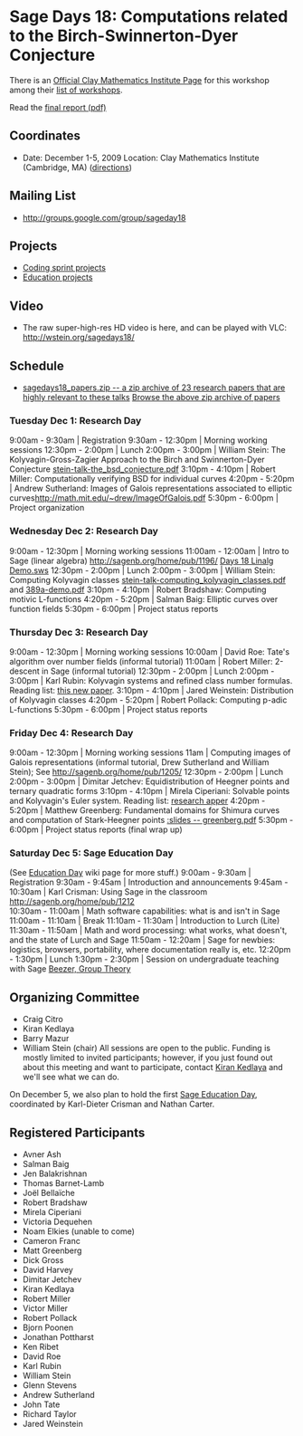 

# Sage Days 18: Computations related to the Birch-Swinnerton-Dyer Conjecture

There is an <a class="http" href="http://www.claymath.org/workshops/sage/">Official Clay Mathematics Institute Page</a> for this workshop among their <a class="http" href="http://claymath.org/programs/cmiworkshops/">list of workshops</a>. 

Read the <a href="dayscambridge2/report.pdf">final report (pdf)</a> 


## Coordinates

* Date: December 1-5, 2009 Location: Clay Mathematics Institute (Cambridge, MA) (<a class="http" href="http://www.claymath.org/visitors/">directions</a>) 

## Mailing List

* <a href="http://groups.google.com/group/sageday18">http://groups.google.com/group/sageday18</a> 

## Projects

* <a href="/dayscambridge2/sprints">Coding sprint projects</a> 
* <a href="/dayscambridge2/edu">Education projects</a> 

## Video

* The raw super-high-res HD video is here, and can be played with VLC: <a href="http://wstein.org/sagedays18/">http://wstein.org/sagedays18/</a> 

## Schedule

* <a class="http" href="http://wstein.org/misc/sagedays18_papers.zip">sagedays18_papers.zip -- a zip archive of 23 research papers that are highly relevant to these talks</a> <a class="http" href="http://wstein.org/misc/sagedays18_papers/">Browse the above zip archive of papers</a> 

### Tuesday Dec 1:   Research Day
9:00am -  9:30am | Registration
9:30am - 12:30pm | Morning working sessions
12:30pm -  2:00pm | Lunch
2:00pm -  3:00pm | William Stein:  The Kolyvagin-Gross-Zagier Approach to the Birch and Swinnerton-Dyer Conjecture  <a href="dayscambridge2/stein-talk-the_bsd_conjecture.pdf">stein-talk-the_bsd_conjecture.pdf</a>
3:10pm -  4:10pm | Robert Miller:  Computationally verifying BSD for individual curves
4:20pm -  5:20pm | Andrew Sutherland:  Images of Galois representations associated to elliptic curves<a class="http" href="http://math.mit.edu/~drew/ImageOfGalois.pdf">http://math.mit.edu/~drew/ImageOfGalois.pdf</a>
5:30pm -  6:00pm | Project organization


### Wednesday Dec 2: Research Day
 9:00am - 12:30pm | Morning working sessions
11:00am - 12:00am | Intro to Sage (linear algebra) <a href="http://sagenb.org/home/pub/1196/">http://sagenb.org/home/pub/1196/</a> <a href="dayscambridge2/Days 18 Linalg Demo.sws">Days 18 Linalg Demo.sws</a>
12:30pm -  2:00pm | Lunch
 2:00pm -  3:00pm | William Stein:  Computing Kolyvagin classes <a href="dayscambridge2/stein-talk-computing_kolyvagin_classes.pdf">stein-talk-computing_kolyvagin_classes.pdf</a> and <a href="dayscambridge2/389a-demo.pdf">389a-demo.pdf</a>
 3:10pm -  4:10pm | Robert Bradshaw:  Computing motivic L-functions
 4:20pm -  5:20pm | Salman Baig:  Elliptic curves over function fields
 5:30pm -  6:00pm | Project status reports


### Thursday Dec 3:  Research Day
 9:00am - 12:30pm |   Morning working sessions
10:00am  |  David Roe: Tate's algorithm over number fields (informal tutorial)
11:00am  |  Robert Miller: 2-descent in Sage (informal tutorial) 
12:30pm -  2:00pm | Lunch
 2:00pm -  3:00pm |  Karl Rubin:  Kolyvagin systems and refined class number formulas.  Reading list: <a class="http" href="http://arxiv.org/abs/0909.3916">this new paper</a>.
 3:10pm -  4:10pm | Jared Weinstein:  Distribution of Kolyvagin classes
 4:20pm -  5:20pm |  Robert Pollack:  Computing p-adic L-functions
 5:30pm -  6:00pm |  Project status reports


### Friday Dec 4:    Research Day
 9:00am - 12:30pm |  Morning working sessions
 11am  |  Computing images of Galois representations (informal tutorial, Drew Sutherland and William Stein); See <a href="http://sagenb.org/home/pub/1205/">http://sagenb.org/home/pub/1205/</a>
12:30pm -  2:00pm |  Lunch
 2:00pm -  3:00pm |  Dimitar Jetchev:  Equidistribution of Heegner points and ternary quadratic forms
 3:10pm -  4:10pm |  Mirela Ciperiani:  Solvable points and Kolyvagin's Euler system. Reading list: <a class="http" href="http://www.ma.utexas.edu/users/mirela/solvable.pdf">research apper</a>
 4:20pm -  5:20pm |  Matthew Greenberg:  Fundamental domains for Shimura curves and computation of Stark-Heegner points <a href="dayscambridge2/:slides -- greenberg.pdf">:slides -- greenberg.pdf</a>
 5:30pm -  6:00pm |  Project status reports (final wrap up)


### Saturday Dec 5:  Sage Education Day

(See <a href="/education1">Education Day</a> wiki page for more stuff.) 
 9:00am -  9:30am |  Registration
 9:30am -  9:45am |  Introduction and announcements
 9:45am - 10:30am |  Karl Crisman: Using Sage in the classroom    <a href="http://sagenb.org/home/pub/1212">http://sagenb.org/home/pub/1212</a>  
10:30am - 11:00am |  Math software capabilities: what is and isn't in Sage
11:00am - 11:10am |  Break
11:10am - 11:30am |  Introduction to Lurch (Lite)
11:30am - 11:50am |  Math and word processing: what works, what doesn't, and the state of Lurch and Sage
11:50am - 12:20am |  Sage for newbies: logistics, browsers, portability, where documentation really is, etc.
12:20pm -  1:30pm |  Lunch
 1:30pm -  2:30pm |  Session on undergraduate teaching with Sage <a href="dayscambridge2/beezer-2009-sageedu1-group-theory.pdf">Beezer, Group Theory</a>


## Organizing Committee

* Craig Citro 
* Kiran Kedlaya 
* Barry Mazur 
* William Stein (chair) 
All sessions are open to the public. Funding is mostly limited to invited participants; however, if you just found out about this meeting and want to participate, contact <a href="/KiranSKedlaya">Kiran Kedlaya</a> and we'll see what we can do. 

On December 5, we also plan to hold the first <a href="/education1">Sage Education Day</a>, coordinated by Karl-Dieter Crisman and Nathan Carter. 


## Registered Participants

* Avner Ash  
* Salman Baig  
* Jen Balakrishnan  
* Thomas Barnet-Lamb  
* Joël Bellaïche  
* Robert Bradshaw  
* Mirela Ciperiani  
* Victoria Dequehen  
* Noam Elkies (unable to come) 
* Cameron Franc  
* Matt Greenberg  
* Dick Gross  
* David Harvey  
* Dimitar Jetchev  
* Kiran Kedlaya  
* Robert Miller  
* Victor Miller  
* Robert Pollack  
* Bjorn Poonen  
* Jonathan Pottharst  
* Ken Ribet  
* David Roe  
* Karl Rubin  
* William Stein  
* Glenn Stevens  
* Andrew Sutherland  
* John Tate  
* Richard Taylor  
* Jared Weinstein  